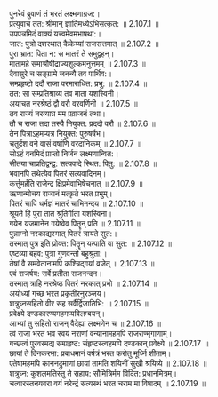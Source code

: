 

  
पुनरेवं ब्रुवाणं तं भरतं लक्ष्मणाग्रज:।  
प्रत्युवाच तत: श्रीमान् ज्ञातिमध्येऽभिसत्कृत: ॥ 2.107.1 ॥   
उपपन्नमिदं वाक्यं यत्त्वमेवमभाषथा:।  
जात: पुत्रो दशरथात् कैकेय्यां राजसत्तमात् ॥ 2.107.2 ॥   
पुरा भ्रात: पिता न: स मातरं ते समुद्वहन्।  
मातामहे समाश्रौषीद्राज्यशुल्कमनुत्तमम् ॥ 2.107.3 ॥   
दैवासुरे च सङ्ग्रामे जनन्यै तव पार्थिव:।  
सम्प्रहृष्टो ददौ राजा वरमाराधित: प्रभु: ॥ 2.107.4 ॥   
तत: सा सम्प्रतिश्राव्य तव माता यशस्विनी।  
अयाचत नरश्रेष्ठं द्वौ वरौ वरवर्णिनी ॥ 2.107.5 ॥   
तव राज्यं नरव्याघ्र मम प्रव्राजनं तथा।  
तौ च राजा तदा तस्यै नियुक्त: प्रददौ वरौ ॥ 2.107.6 ॥   
तेन पित्राऽहमप्यत्र नियुक्त: पुरुषर्षभ।  
चतुर्दश वने वासं वर्षाणि वरदानिकम् ॥ 2.107.7 ॥   
सोऽहं वनमिदं प्राप्तो निर्जनं लक्ष्मणान्वित:।  
सीतया चाप्रतिद्वन्द्व: सत्यवादे स्थित: पितु: ॥ 2.107.8 ॥   
भवानपि तथेत्येव पितरं सत्यवादिनम्।  
कर्त्तुमर्हति राजेन्द्र क्षिप्रमेवाभिषेचनात् ॥ 2.107.9 ॥   
ऋणान्मोचय राजानं मत्कृते भरत प्रभुम्।  
पितरं चापि धर्मज्ञं मातरं चाभिनन्दय ॥ 2.107.10 ॥   
श्रूयते हि पुरा तात श्रुतिर्गीता यशस्विना।  
गयेन यजमानेन गयेष्वेव पितॄन् प्रति ॥ 2.107.11 ॥   
पुन्नाम्नो नरकाद्यस्मात् पितरं त्रायते सुत:।  
तस्मात् पुत्र इति प्रोक्त: पितॄन् यत्पाति वा सुत: ॥ 2.107.12 ॥   
एष्टव्या बहव: पुत्रा गुणवन्तो बहुश्रुता:।  
तेषां वै समवेतानामपि कश्चिद्गयां व्रजेत् ॥ 2.107.13 ॥   
एवं राजर्षय: सर्वे प्रतीता राजनन्दन।  
तस्मात् त्राहि नरश्रेष्ठ पितरं नरकात् प्रभो ॥ 2.107.14 ॥   
अयोध्यां गच्छ भरत प्रकृतीरनुरञ्जय।  
शत्रुघ्नसहितो वीर सह सर्वैर्द्विजातिभि: ॥ 2.107.15 ॥   
प्रवेक्ष्ये दण्डकारण्यमहमप्यविलम्बयन्।  
आभ्यां तु सहितो राजन् वैदेह्या लक्ष्मणेन च ॥ 2.107.16 ॥   
त्वं राजा भरत भव स्वयं नराणां वन्यानामहमपि राजराण्मृगाणाम्।  
गच्छत्वं पुरवरमद्य सम्प्रहृष्ट: संहृष्टस्त्वहमपि दण्डकान् प्रवेक्ष्ये ॥ 2.107.17 ॥   
छायां ते दिनकरभा: प्रबाधमानं वर्षत्रं भरत करोतु मूर्ध्नि शीताम्।  
एतेषामहमपि काननद्रुमाणां छायां तामति शयिनीं सुखी श्रयिष्ये ॥ 2.107.18 ॥   
शत्रुघ्न: कुशलमतिस्तु ते सहाय: सौमित्रिर्मम विदित: प्रधानमित्रम्।  
चत्वारस्तनयवरा वयं नरेन्द्रं सत्यस्थं भरत चराम मा विषादम् ॥ 2.107.19 ॥   
